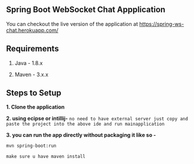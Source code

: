 ## Spring Boot WebSocket Chat Appplication

You can checkout the live version of the application at https://spring-ws-chat.herokuapp.com/

## Requirements

1. Java - 1.8.x

2. Maven - 3.x.x

## Steps to Setup

**1. Clone the application**

**2. using ecipse or intillij-**
```no need to have external server just copy and paste the project into the above ide and run mainapplication```

**3. you can run the app directly without packaging it like so -**

```bash
mvn spring-boot:run
```
``` make sure u have maven install ```

